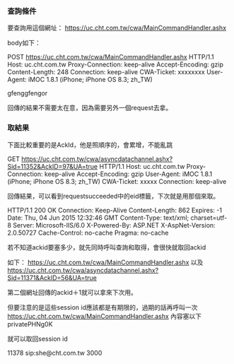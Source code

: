### 查詢條件
要查詢用這個網址：
https://uc.cht.com.tw/cwa/MainCommandHandler.ashx

body如下：

POST https://uc.cht.com.tw/cwa/MainCommandHandler.ashx HTTP/1.1Host: uc.cht.com.twProxy-Connection: keep-aliveAccept-Encoding: gzipContent-Length: 248Connection: keep-aliveCWA-Ticket: xxxxxxxxUser-Agent: iMOC 1.8.1 (iPhone; iPhone OS 8.3; zh_TW)<cwaRequests xmlns="http://schemas.microsoft.com/2006/09/rtc/cwa" sid="11352"><search rid="555"><firstName></firstName><lastName></lastName><displayName>gfeng</displayName><emailAlias>gfeng</emailAlias><function>or</function></search></cwaRequests>
回傳的結果不需要太在意，因為需要另外一個request去拿。
### 取結果
下面比較重要的是AckId，他是照順序的，會累增，不能亂跳
GET https://uc.cht.com.tw/cwa/asyncdatachannel.ashx?Sid=11352&AckID=97&UA=true HTTP/1.1Host: uc.cht.com.twProxy-Connection: keep-aliveAccept-Encoding: gzipUser-Agent: iMOC 1.8.1 (iPhone; iPhone OS 8.3; zh_TW)CWA-Ticket: xxxxxConnection: keep-alive回傳結果，可以看到requestsucceeded中的eid標籤，下次就是用那個來取。
HTTP/1.1 200 OKConnection: Keep-AliveContent-Length: 862Expires: -1Date: Thu, 04 Jun 2015 12:32:46 GMTContent-Type: text/xml; charset=utf-8Server: Microsoft-IIS/6.0X-Powered-By: ASP.NETX-AspNet-Version: 2.0.50727Cache-Control: no-cachePragma: no-cache<cwaEvents pollWaitTime="3000" ackId="100" sid="11352">  <searchResult eid="98" rid="555" returned="1" moreAvailable="False">    <user uri="sip:sherlock@cht.com.tw" displayName="蔡政倫" title="工程師" office="資訊通信處/三科" phone="02-23266663" homePhone="" cellPhone="0928612548" otherPhone="" company="企業客戶分公司" city="" state="" country="" email="sherlock@cht.com.tw"  />  </searchResult>  <requestSucceeded eid="99" rid="555" />  <searchResult eid="100" rid="555" returned="1" moreAvailable="False">    <user uri="sip:gfeng@cht.com.tw" displayName="劉進豐" title="研究員" office="客服資訊研究所/計畫二/分項一" phone="02-23261162" homePhone="" cellPhone="0910928250" otherPhone="" company="中華電信研究院" city="" state="" country="" email="gfeng@cht.com.tw"  />  </searchResult></cwaEvents>若不知道ackid要塞多少，就先同時呼叫查詢和取得，會很快就取回ackid

如下：
https://uc.cht.com.tw/cwa/MainCommandHandler.ashx以及https://uc.cht.com.tw/cwa/asyncdatachannel.ashx?Sid=11371&AckID=56&UA=true
第二個網址回傳的ackid＋1就可以拿來下次用。
但要注意的是這些session id應該都是有期限的，過期的話再呼叫一次https://uc.cht.com.tw/cwa/MainCommandHandler.ashx
內容塞以下
<cwaRequests xmlns="http://schemas.microsoft.com/2006/09/rtc/cwa"><initiateSession rid="1"><securityMode>private</securityMode><signInData>PHNg0K</signInData></initiateSession></cwaRequests>
就可以取回session id<cwaResponses requestProcessed="0">  <requestAccepted rid="1">    <sid>11378</sid>    <uri>sip:she@cht.com.tw</uri>    <PollWaitTime>3000</PollWaitTime>  </requestAccepted></cwaResponses>